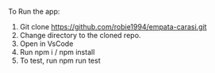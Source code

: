 To Run the app:

1. Git clone https://github.com/robie1994/empata-carasi.git
2. Change directory to the cloned repo.
3. Open in VsCode
4. Run npm i / npm install
5. To test, run npm run test
